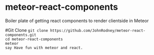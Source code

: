 # meteor-react-components
Boiler plate of getting react components to render clientside in Meteor

#Git Clone 
  `git clone https://github.com/JohnRodney/meteor-react-components.git` <br>
  `cd meteor-react-components` <br>
  `meteor`<br>
  `say Have fun with meteor and react.`
